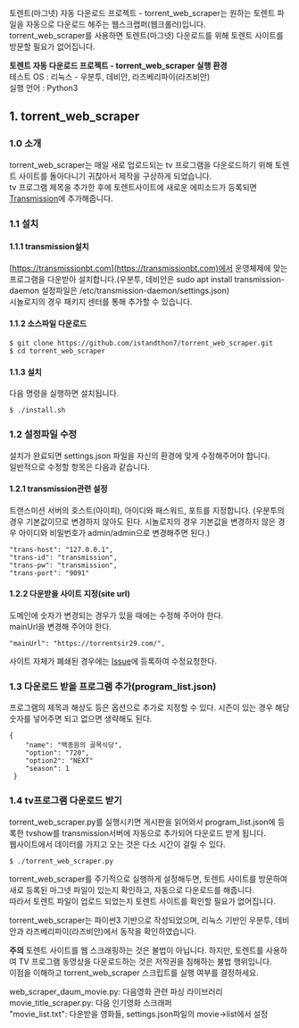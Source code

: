 토렌트(마그넷) 자동 다운로드 프로젝트 - torrent_web_scraper는 원하는 토렌트 파일을 자동으로 다운로드 해주는 웹스크랩퍼(웹크롤러)입니다.  
torrent_web_scraper를 사용하면 토렌트(마그넷) 다운로드를 위해 토렌트 사이트를 방문할 필요가 없어집니다.  

**토렌트 자동 다운로드 프로젝트 - torrent_web_scraper 실행 환경**  
테스트 OS : 리눅스 - 우분투, 데비안, 라즈베리파이(라즈비안)   
실행 언어 : Python3

## 1. torrent_web_scraper
### 1.0 소개
torrent_web_scraper는 매일 새로 업로드되는 tv 프로그램을 다운로드하기 위해 토렌트 사이트를 돌아다니기 귀찮아서 제작을 구상하게 되었습니다.  
tv 프로그램 제목을 추가한 후에 토렌트사이트에 새로운 에피소드가 등록되면 [Transmission](https://transmissionbt.com)에 추가해줍니다.  

### 1.1 설치
#### 1.1.1 transmission설치
[https://transmissionbt.com](https://transmissionbt.com)에서 운영체제에 맞는 프로그램을 다운받아 설치합니다.(우분투, 데비안은 sudo apt install transmission-daemon 설정파일은  /etc/transmission-daemon/settings.json)  
시놀로지의 경우 패키지 센터를 통해 추가할 수 있습니다.  

#### 1.1.2 소스파일 다운로드
    $ git clone https://github.com/istandthon7/torrent_web_scraper.git
    $ cd torrent_web_scraper
#### 1.1.3 설치 
다음 명령을 실행하면 설치됩니다.  

    $ ./install.sh
### 1.2 설정파일 수정
설치가 완료되면 settings.json 파일을 자신의 환경에 맞게 수정해주어야 합니다.  
일반적으로 수정할 항목은 다음과 같습니다.  
#### 1.2.1 transmission관련 설정  
트랜스미션 서버의 호스트(아이피), 아이디와 패스워드, 포트를 지정합니다. (우분투의 경우 기본값이므로 변경하지 않아도 된다. 시놀로지의 경우 기본값을 변경하지 않은 경우 아이디와 비밀번호가 admin/admin으로 변경해주면 된다.)

    "trans-host": "127.0.0.1",
    "trans-id": "transmission",
    "trans-pw": "transmission",
    "trans-port": "9091"
#### 1.2.2 다운받을 사이트 지정(site url) 
도메인에 숫자가 변경되는 경우가 있을 때에는 수정해 주어야 한다.  
mainUrl을 변경해 주어야 한다.

    "mainUrl": "https://torrentsir29.com/",
사이트 자체가 폐쇄된 경우에는 [Issue](https://github.com/istandthon7/torrent_web_scraper/issues)에 등록하여 수정요청한다.   

### 1.3 다운로드 받을 프로그램 추가(program_list.json)
프로그램의 제목과 해상도 등은 옵션으로 추가로 지정할 수 있다. 시즌이 있는 경우 해당 숫자를 넣어주면 되고 없으면 생략해도 된다.

    {
        "name": "백종원의 골목식당",
        "option": "720",
        "option2": "NEXT"
        "season": 1
     }
### 1.4 tv프로그램 다운로드 받기
torrent_web_scraper.py를 실행시키면 게시판을 읽어와서 program_list.json에 등록한 tvshow를 transmission서버에 자동으로 추가되어 다운로드 받게 됩니다.  
웹사이트에서 데이터를 가지고 오는 것은 다소 시간이 걸릴 수 있다. 

    $ ./torrent_web_scraper.py

torrent_web_scraper를 주기적으로 실행하게 설정해두면, 토렌트 사이트를 방문하여 새로 등록된 마그넷 파일이 있는지 확인하고, 자동으로 다운로드를 해줍니다.  
따라서 토렌트 파일이 업로드 되었는지 토렌트 사이트를 확인할 필요가 없어집니다.  

torrent_web_scraper는 파이썬3 기반으로 작성되었으며, 리눅스 기반인 우분투, 데비안과 라즈베리파이(라즈비안)에서 동작을 확인하였습니다.  

**주의** 토렌트 사이트를 웹 스크래핑하는 것은 불법이 아닙니다. 하지만, 토렌트를 사용하여 TV 프로그램 동영상을 다운로드하는 것은 저작권을 침해하는 불법 행위입니다.  
이점을 이해하고 torrent_web_scraper 스크립트를 실행 여부를 결정하세요.  

web_scraper_daum_movie.py: 다음영화 관련 파싱 라이브러리  
movie_title_scraper.py: 다음 인기영화 스크래퍼  
"movie_list.txt": 다운받을 영화들, settings.json파일의 movie->list에서 설정     
